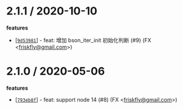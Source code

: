 
2.1.1 / 2020-10-10
==================

**features**
  * [[`9d53981`](http://github.com/denghongcai/node-shm-cache/commit/9d53981392eca364280c0e08be961c15e76b5770)] - feat: 增加 bson_iter_init 初始化判断 (#9) (FX <<friskfly@gmail.com>>)

2.1.0 / 2020-05-06
==================

**features**
  * [[`793eb8f`](http://github.com/denghongcai/node-shm-cache/commit/793eb8f362c00110acca0646caf82d6e667d6147)] - feat: support node 14 (#8) (FX <<friskfly@gmail.com>>)
